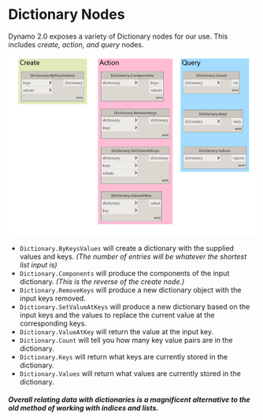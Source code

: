 # Dictionary Nodes

Dynamo 2.0 exposes a variety of Dictionary nodes for our use. This includes _create, action, and query_ nodes.


![IMAGE](images/9-2/9-2_dictionaryNodes.png)

* `Dictionary.ByKeysValues` will create a dictionary with the supplied values and keys. _(The number of entries will be whatever the shortest list input is)_
* `Dictionary.Components` will produce the components of the input dictionary. _(This is the reverse of the create node.)_
* `Dictionary.RemoveKeys` will produce a new dictionary object with the input keys removed.
* `Dictionary.SetValueAtKeys` will produce a new dictionary based on the input keys and the values to replace the current value at the corresponding keys.
* `Dictionary.ValueAtKey` will return the value at the input key.
* `Dictionary.Count` will tell you how many key value pairs are in the dictionary.
* `Dictionary.Keys` will return what keys are currently stored in the dictionary.
* `Dictionary.Values` will return what values are currently stored in the dictionary.

##### _Overall relating data with dictionaries is a magnificent alternative to the old method of working with indices and lists._
